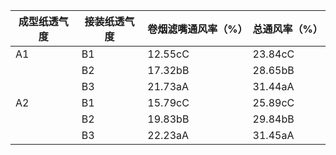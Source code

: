 |成型纸透气度|接装纸透气度|卷烟滤嘴通风率（%）|总通风率（%）|
|---|---|---|---|
|A1|B1|12.55cC|23.84cC|
| |B2|17.32bB|28.65bB|
| |B3|21.73aA|31.44aA|
|A2|B1|15.79cC|25.89cC|
| |B2|19.83bB|29.84bB|
| |B3|22.23aA|31.45aA|